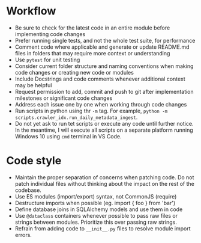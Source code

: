# Workflow
- Be sure to check for the latest code in an entire module before implementing code changes
- Prefer running single tests, and not the whole test suite, for performance
- Comment code where applicable and generate or update README.md files in folders that may require more context or understanding
- Use `pytest` for unit testing
- Consider current folder structure and naming conventions when making code changes or creating new code or modules
- Include Docstrings and code comments whenever additional context may be helpful
- Request permission to add, commit and push to git after implementation milestones or significant code changes
- Address each issue one by one when working through code changes
- Run scripts in python using thr `-m` tag. For example, `python -m scripts.crawler_idx.run_daily_metadata_ingest`.
- Do not yet ask to run tet scripts or execute any code until further notice. In the meantime, I will execute all scripts on a separate platform running Windows 10 using `cmd` terminal in VS Code. 

# Code style
- Maintain the proper separation of concerns when patching code. Do not patch individual files without thinking about the impact on the rest of the codebase.
- Use ES modules (import/export) syntax, not CommonJS (require)
- Destructure imports when possible (eg. import { foo } from 'bar')
- Define database joins in SQLAlchemy models and use them in code
- Use `@dataclass` containers whenever possible to pass raw files or strings between modules. Prioritize this over passing raw strings.
- Refrain from adding code to `__init__.py` files to resolve module import errors.